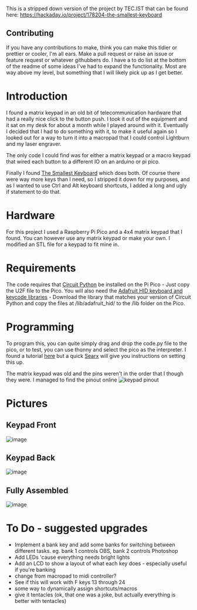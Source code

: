 This is a stripped down version of the project by TEC.IST that can be found here: https://hackaday.io/project/178204-the-smallest-keyboard

## Contributing
If you have any contributions to make, think you can make this tidier or prettier or cooler, I'm all ears. Make a pull request or raise an issue or feature request or whatever githubbers do. I have a to do list at the bottom of the readme of some ideas I've had to expand the functionality. Most are way above my level, but something that I will likely pick up as I get better.

# Introduction

I found a matrix keypad in an old bit of telecommunication hardware that had a really nice click to the button push.
I took it out of the equipment and it sat on my desk for about a month while I played around with it.
Eventually I decided that I had to do something with it, to make it useful again so I looked out for a way to turn it into a macropad that I could control Lightburn and my laser engraver.

The only code I could find was for either a matrix keypad or a macro keypad that wired each button to a different IO on an arduino or pi pico.

Finally I found [The Smallest Keyboard](https://hackaday.io/project/178204-the-smallest-keyboard) which does both. Of course there were way more keys than I need,
so I stripped it down for my purposes, and as I wanted to use Ctrl and Alt keyboard shortcuts, I added a long and ugly if statement to do that.

# Hardware
For this project I used a Raspberry Pi Pico and a 4x4 matrix keypad that I found. You can however use any matrix keypad or make your own. I modified an STL file for a keypad to fit mine in.

# Requirements
The code requires that [Circuit Python](https://circuitpython.org/board/raspberry_pi_pico/) be installed on the Pi Pico - Just copy the U2F file to the Pico. You will also need the [Adafruit HID keyboard and keycode libraries](https://github.com/adafruit/Adafruit_CircuitPython_HID/releases/) - Download the library that matches your version of Circuit Python and copy the files at /lib/adafruit_hid/ to the /lib folder on the Pico.

# Programming
To program this, you can quite simply drag and drop the code.py file to the pico, or to test, you can use thonny and select the pico as the interpreter. I found a tutorial [here](https://kitronik.co.uk/blogs/resources/first-steps-with-the-raspberry-pi-pico-and-thonny) but a quick [Searx]([https://searx.fmac.xyz/](https://searx.fmac.xyz/search?q=pi%20pico%20thonny%20interpreter&language=en-GB&time_range=None&safesearch=1&categories=general)) will give you instructions on setting this up.

The matrix keypad was old and the pins weren't in the order that I though they were. I managed to find the pinout online
![keypad pinout](https://user-images.githubusercontent.com/65986111/203761047-46c01f23-14df-4b07-9282-8fb8414144e4.png)


# Pictures
## Keypad Front
![image](https://user-images.githubusercontent.com/65986111/203761277-ea5c4e92-1eed-4870-beb4-79e58f053d9e.png)

## Keypad Back
![image](https://user-images.githubusercontent.com/65986111/203761484-ca0cbd2f-17f8-4bec-80a6-737be63dc43a.png)

## Fully Assembled
![image](https://user-images.githubusercontent.com/65986111/203761645-c58a9097-b041-4473-b353-9b7bd246a127.png)

# To Do - suggested upgrades
- Implement a bank key and add some banks for switching between different tasks. eg. bank 1 controls OBS, bank 2 controls Photoshop
- Add LEDs 'cause everything needs bright lights
- Add an LCD to show a layout of what each key does - especially useful if you're banking
- change from macropad to midi controller?
- See if this will work with F keys 13 through 24
- some way to dynamically assign shortcuts/macros
- give it tentacles (ok, that one was a joke, but actually everything is better with tentacles)
